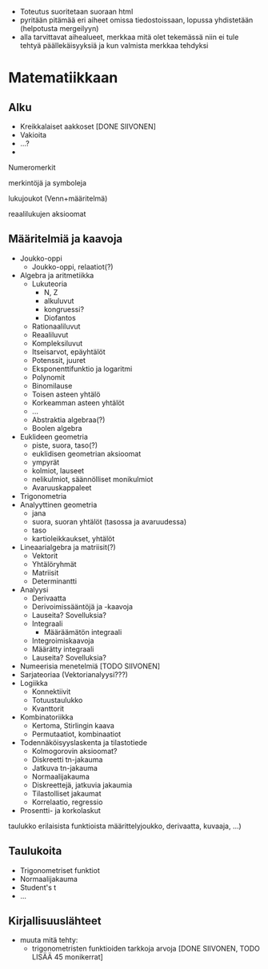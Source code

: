 - Toteutus suoritetaan suoraan html
- pyritään pitämää eri aiheet omissa tiedostoissaan, lopussa yhdistetään (helpotusta mergeilyyn)
- alla tarvittavat aihealueet, merkkaa mitä olet tekemässä niin ei tule tehtyä päällekäisyyksiä ja kun valmista merkkaa tehdyksi



# Matematiikkaan

## Alku
* Kreikkalaiset aakkoset [DONE SIIVONEN]
* Vakioita
* ...?
* 
Numeromerkit


merkintöjä ja symboleja


lukujoukot (Venn+määritelmä)

reaalilukujen aksioomat

## Määritelmiä ja kaavoja
* Joukko-oppi
    * Joukko-oppi, relaatiot(?)
* Algebra ja aritmetiikka
    * Lukuteoria
        - N, Z
        - alkuluvut
        - kongruessi?
        - Diofantos
    * Rationaaliluvut
    * Reaaliluvut
    * Kompleksiluvut
    * Itseisarvot, epäyhtälöt
    * Potenssit, juuret 
    * Eksponenttifunktio ja logaritmi
    * Polynomit
    * Binomilause
    * Toisen asteen yhtälö
    * Korkeamman asteen yhtälöt
    * ...
    * Abstraktia algebraa(?)
    * Boolen algebra
* Euklideen geometria
    * piste, suora, taso(?)
    * euklidisen geometrian aksioomat
    * ympyrät
    * kolmiot, lauseet
    * nelikulmiot, säännölliset monikulmiot
    * Avaruuskappaleet
* Trigonometria
* Analyyttinen geometria
    * jana
    * suora, suoran yhtälöt (tasossa ja avaruudessa)
    * taso
    * kartioleikkaukset, yhtälöt
* Lineaarialgebra ja matriisit(?)
    * Vektorit
    * Yhtälöryhmät
    * Matriisit
    * Determinantti
* Analyysi
    * Derivaatta
    * Derivoimissääntöjä ja -kaavoja
    * Lauseita? Sovelluksia?
    * Integraali
        - Määräämätön integraali
    * Integroimiskaavoja
    * Määrätty integraali
    * Lauseita? Sovelluksia?
* Numeerisia menetelmiä [TODO SIIVONEN]
* Sarjateoriaa
(Vektorianalyysi???)
* Logiikka
    * Konnektiivit
    * Totuustaulukko
    * Kvanttorit
* Kombinatoriikka
    * Kertoma, Stirlingin kaava
    * Permutaatiot, kombinaatiot
* Todennäköisyyslaskenta ja tilastotiede
    * Kolmogorovin aksioomat?
    * Diskreetti tn-jakauma
    * Jatkuva tn-jakauma
    * Normaalijakauma
    * Diskreettejä, jatkuvia jakaumia
    * Tilastolliset jakaumat
    * Korrelaatio, regressio
* Prosentti- ja korkolaskut

taulukko erilaisista funktioista määrittelyjoukko, derivaatta, kuvaaja, ...)

## Taulukoita

* Trigonometriset funktiot
* Normaalijakauma
* Student's t
* ...

## Kirjallisuuslähteet




- muuta mitä tehty:
   - trigonometristen funktioiden tarkkoja arvoja [DONE SIIVONEN, TODO LISÄÄ 45 monikerrat]
